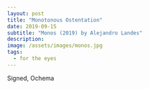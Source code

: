 ```yaml
---
layout: post
title: "Monotonous Ostentation"
date: 2019-09-15
subtitle: "Monos (2019) by Alejandro Landes"
description:
image: /assets/images/monos.jpg
tags:
  - for the eyes
---
```




Signed, Ochema
